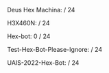 Deus Hex Machina: / 24

H3X460N: / 24

Hex-bot: 0 / 24

Test-Hex-Bot-Please-Ignore: / 24

UAIS-2022-Hex-Bot: / 24
